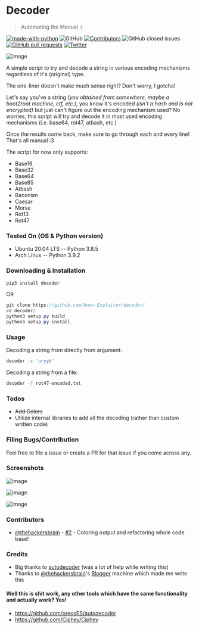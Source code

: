 # Decoder
> Automating the Manual :)

[![made-with-python](https://img.shields.io/badge/Made%20with-Python-1f425f.svg)](https://www.python.org/)
![GitHub](https://img.shields.io/github/license/Anon-Exploiter/decoder)
[![Contributors][contributors-shield]][contributors-url]
![GitHub closed issues](https://img.shields.io/github/issues-closed/Anon-Exploiter/decoder)
[![GitHub pull requests](https://img.shields.io/github/issues-pr/Anon-Exploiter/decoder.svg?style=flat)]()
[![Twitter](https://img.shields.io/twitter/url/https/twitter.com/cloudposse.svg?style=social&label=%40syed_umar)](https://twitter.com/syed__umar)

[contributors-shield]: https://img.shields.io/github/contributors/Anon-Exploiter/decoder.svg?style=flat-square
[contributors-url]: https://github.com/Anon-Exploiter/decoder/graphs/contributors
[issues-shield]: https://img.shields.io/github/issues/Anon-Exploiter/decoder.svg?style=flat-square
[issues-url]: https://github.com/Anon-Exploiter/decoder/issues

![image](https://user-images.githubusercontent.com/18597330/114323816-7484bb00-9b40-11eb-9f97-4d1ea6cc4c18.png)

A simple script to try and decode a string in various encoding mechanisms regardless of it's (original) type. 

The one-liner doesn't make much sense right? Don't worry, I gotcha! 

Let's say you've a string _(you obtained from somewhere, maybe a boot2root machine, ctf, etc.)_, you know it's encoded _(isn't a hash and is not encrypted)_ but just can't figure out the encoding mechanism used? No worries, this script will try and decode it in most used encoding mechanisms (i.e. base64, rot47, atbash, etc.) 

Once the results come back, make sure to go through each and every line! That's all manual :3 

The script for now only supports: 

- Base16
- Base32
- Base64
- Base85
- Atbash
- Baconian
- Caesar
- Morse
- Rot13
- Rot47

### Tested On (OS & Python version)
- Ubuntu 20.04 LTS -- Python 3.8.5
- Arch Linux -- Python 3.9.2

### Downloading & Installation
```csharp
pip3 install decoder 
```

OR

```csharp
git clone https://github.com/Anon-Exploiter/decoder/
cd decoder/
python3 setup.py build 
python3 setup.py install
```

### Usage

Decoding a string from directly from argument:
```bash
decoder -s 'uryyb'
```

Decoding a string from a file:
```bash
decoder -f rot47-encoded.txt
```

### Todos
- <s>Add Colors</s>
- Utilize internal libraries to add all the decoding (rather than custom written code)

### Filing Bugs/Contribution
Feel free to file a issue or create a PR for that issue if you come across any.

### Screenshots
![image](https://user-images.githubusercontent.com/18597330/114323608-6a15f180-9b3f-11eb-8eb8-0455cddcf08b.png)

![image](https://user-images.githubusercontent.com/18597330/114323624-7dc15800-9b3f-11eb-95e7-185c363361b7.png)

![image](https://user-images.githubusercontent.com/18597330/114323651-992c6300-9b3f-11eb-9191-3ecb7a353976.png)

### Contributors
- [@thehackersbrain](https://twitter.com/thehackersbrain) - [#2](https://github.com/Anon-Exploiter/decoder/pull/2) - Coloring output and refactoring whole code base! 

### Credits
- Big thanks to [autodecoder](https://github.com/oreosES/autodecoder) (was a lot of help while writing this)
- Thanks to [@thehackersbrain](https://twitter.com/thehackersbrain)'s [Blogger](https://www.vulnhub.com/series/blogger,462/) machine which made me write this

#### Well this is shit work, any other tools which have the same functionality and actually work? Yes!
- https://github.com/oreosES/autodecoder
- https://github.com/Ciphey/Ciphey
